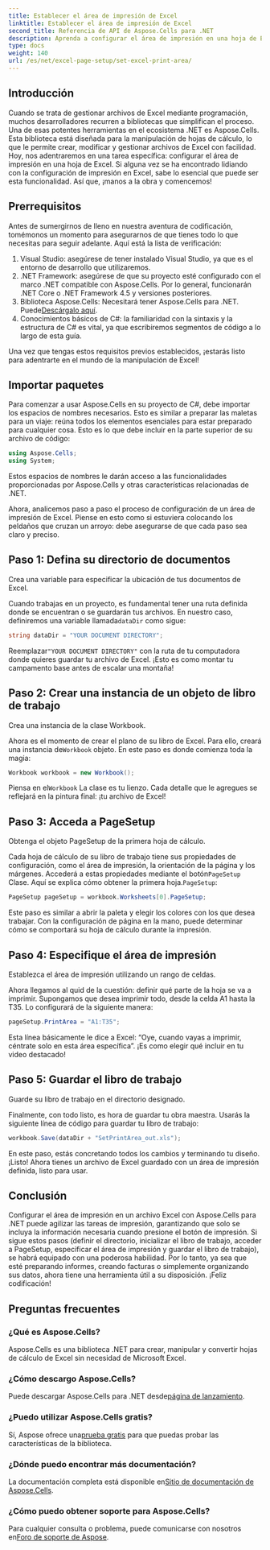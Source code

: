```yaml
---
title: Establecer el área de impresión de Excel
linktitle: Establecer el área de impresión de Excel
second_title: Referencia de API de Aspose.Cells para .NET
description: Aprenda a configurar el área de impresión en una hoja de Excel con Aspose.Cells para .NET. Siga nuestra guía paso a paso para agilizar sus tareas de impresión.
type: docs
weight: 140
url: /es/net/excel-page-setup/set-excel-print-area/
---
```

## Introducción

Cuando se trata de gestionar archivos de Excel mediante programación, muchos desarrolladores recurren a bibliotecas que simplifican el proceso. Una de esas potentes herramientas en el ecosistema .NET es Aspose.Cells. Esta biblioteca está diseñada para la manipulación de hojas de cálculo, lo que le permite crear, modificar y gestionar archivos de Excel con facilidad. Hoy, nos adentraremos en una tarea específica: configurar el área de impresión en una hoja de Excel. Si alguna vez se ha encontrado lidiando con la configuración de impresión en Excel, sabe lo esencial que puede ser esta funcionalidad. Así que, ¡manos a la obra y comencemos!

## Prerrequisitos

Antes de sumergirnos de lleno en nuestra aventura de codificación, tomémonos un momento para asegurarnos de que tienes todo lo que necesitas para seguir adelante. Aquí está la lista de verificación:

1. Visual Studio: asegúrese de tener instalado Visual Studio, ya que es el entorno de desarrollo que utilizaremos.
2. .NET Framework: asegúrese de que su proyecto esté configurado con el marco .NET compatible con Aspose.Cells. Por lo general, funcionarán .NET Core o .NET Framework 4.5 y versiones posteriores.
3.  Biblioteca Aspose.Cells: Necesitará tener Aspose.Cells para .NET. Puede[Descárgalo aquí](https://releases.aspose.com/cells/net/).
4. Conocimientos básicos de C#: la familiaridad con la sintaxis y la estructura de C# es vital, ya que escribiremos segmentos de código a lo largo de esta guía.

Una vez que tengas estos requisitos previos establecidos, ¡estarás listo para adentrarte en el mundo de la manipulación de Excel!

## Importar paquetes

Para comenzar a usar Aspose.Cells en su proyecto de C#, debe importar los espacios de nombres necesarios. Esto es similar a preparar las maletas para un viaje: reúna todos los elementos esenciales para estar preparado para cualquier cosa. Esto es lo que debe incluir en la parte superior de su archivo de código:

```csharp
using Aspose.Cells;
using System;
```

Estos espacios de nombres le darán acceso a las funcionalidades proporcionadas por Aspose.Cells y otras características relacionadas de .NET.

Ahora, analicemos paso a paso el proceso de configuración de un área de impresión de Excel. Piense en esto como si estuviera colocando los peldaños que cruzan un arroyo: debe asegurarse de que cada paso sea claro y preciso.

## Paso 1: Defina su directorio de documentos

Crea una variable para especificar la ubicación de tus documentos de Excel. 

 Cuando trabajas en un proyecto, es fundamental tener una ruta definida donde se encuentran o se guardarán tus archivos. En nuestro caso, definiremos una variable llamada`dataDir` como sigue:

```csharp
string dataDir = "YOUR DOCUMENT DIRECTORY";
```

 Reemplazar`"YOUR DOCUMENT DIRECTORY"` con la ruta de tu computadora donde quieres guardar tu archivo de Excel. ¡Esto es como montar tu campamento base antes de escalar una montaña!

## Paso 2: Crear una instancia de un objeto de libro de trabajo

Crea una instancia de la clase Workbook.

 Ahora es el momento de crear el plano de su libro de Excel. Para ello, creará una instancia de`Workbook` objeto. En este paso es donde comienza toda la magia:

```csharp
Workbook workbook = new Workbook();
```

 Piensa en el`Workbook` La clase es tu lienzo. Cada detalle que le agregues se reflejará en la pintura final: ¡tu archivo de Excel!

## Paso 3: Acceda a PageSetup

Obtenga el objeto PageSetup de la primera hoja de cálculo.

 Cada hoja de cálculo de su libro de trabajo tiene sus propiedades de configuración, como el área de impresión, la orientación de la página y los márgenes. Accederá a estas propiedades mediante el botón`PageSetup` Clase. Aquí se explica cómo obtener la primera hoja.`PageSetup`:

```csharp
PageSetup pageSetup = workbook.Worksheets[0].PageSetup;
```

Este paso es similar a abrir la paleta y elegir los colores con los que desea trabajar. Con la configuración de página en la mano, puede determinar cómo se comportará su hoja de cálculo durante la impresión.

## Paso 4: Especifique el área de impresión

Establezca el área de impresión utilizando un rango de celdas.

Ahora llegamos al quid de la cuestión: definir qué parte de la hoja se va a imprimir. Supongamos que desea imprimir todo, desde la celda A1 hasta la T35. Lo configurará de la siguiente manera:

```csharp
pageSetup.PrintArea = "A1:T35";
```

Esta línea básicamente le dice a Excel: “Oye, cuando vayas a imprimir, céntrate solo en esta área específica”. ¡Es como elegir qué incluir en tu video destacado!

## Paso 5: Guardar el libro de trabajo

Guarde su libro de trabajo en el directorio designado.

Finalmente, con todo listo, es hora de guardar tu obra maestra. Usarás la siguiente línea de código para guardar tu libro de trabajo:

```csharp
workbook.Save(dataDir + "SetPrintArea_out.xls");
```

En este paso, estás concretando todos los cambios y terminando tu diseño. ¡Listo! Ahora tienes un archivo de Excel guardado con un área de impresión definida, listo para usar.

## Conclusión

Configurar el área de impresión en un archivo Excel con Aspose.Cells para .NET puede agilizar las tareas de impresión, garantizando que solo se incluya la información necesaria cuando presione el botón de impresión. Si sigue estos pasos (definir el directorio, inicializar el libro de trabajo, acceder a PageSetup, especificar el área de impresión y guardar el libro de trabajo), se habrá equipado con una poderosa habilidad. Por lo tanto, ya sea que esté preparando informes, creando facturas o simplemente organizando sus datos, ahora tiene una herramienta útil a su disposición. ¡Feliz codificación!

## Preguntas frecuentes

### ¿Qué es Aspose.Cells?
Aspose.Cells es una biblioteca .NET para crear, manipular y convertir hojas de cálculo de Excel sin necesidad de Microsoft Excel.

### ¿Cómo descargo Aspose.Cells?
 Puede descargar Aspose.Cells para .NET desde[página de lanzamiento](https://releases.aspose.com/cells/net/).

### ¿Puedo utilizar Aspose.Cells gratis?
 Sí, Aspose ofrece una[prueba gratis](https://releases.aspose.com/) para que puedas probar las características de la biblioteca.

### ¿Dónde puedo encontrar más documentación?
 La documentación completa está disponible en[Sitio de documentación de Aspose.Cells](https://reference.aspose.com/cells/net/).

### ¿Cómo puedo obtener soporte para Aspose.Cells?
 Para cualquier consulta o problema, puede comunicarse con nosotros en[Foro de soporte de Aspose](https://forum.aspose.com/c/cells/9).